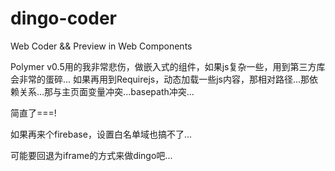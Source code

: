 # dingo-coder
Web Coder &amp;&amp; Preview in Web Components


Polymer v0.5用的我非常悲伤，做嵌入式的组件，如果js复杂一些，用到第三方库会非常的蛋碎... 如果再用到Requirejs，动态加载一些js内容，那相对路径...那依赖关系...那与主页面变量冲突...basepath冲突...

简直了===!

如果再来个firebase，设置白名单域也搞不了...

可能要回退为iframe的方式来做dingo吧...